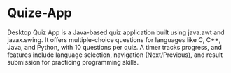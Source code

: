 # Quize-App
Desktop Quiz App is a Java-based quiz application built using java.awt and javax.swing. It offers multiple-choice questions for languages like C, C++, Java, and Python, with 10 questions per quiz. A timer tracks progress, and features include language selection, navigation (Next/Previous), and result submission for practicing programming skills.
